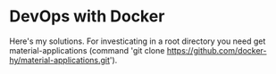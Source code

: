 # DevOps with Docker

Here's my solutions. For investicating in a root directory you need get material-applications (command 'git clone https://github.com/docker-hy/material-applications.git').